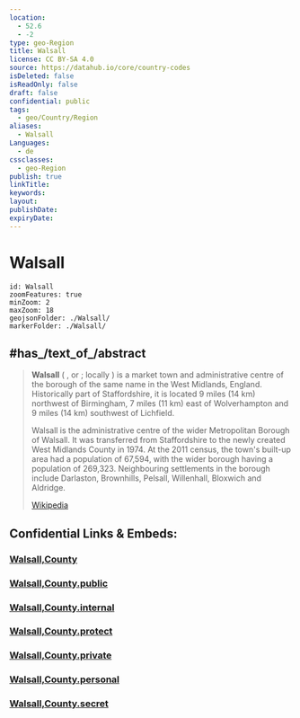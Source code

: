 ```yaml
---
location:
  - 52.6
  - -2
type: geo-Region
title: Walsall
license: CC BY-SA 4.0
source: https://datahub.io/core/country-codes
isDeleted: false
isReadOnly: false
draft: false
confidential: public
tags:
  - geo/Country/Region
aliases:
  - Walsall
Languages:
  - de
cssclasses:
  - geo-Region
publish: true
linkTitle:
keywords:
layout:
publishDate:
expiryDate:
---
```


# Walsall

```leaflet
id: Walsall
zoomFeatures: true 
minZoom: 2 
maxZoom: 18
geojsonFolder: ./Walsall/
markerFolder: ./Walsall/
```
## #has_/text_of_/abstract 


> **Walsall** ( , or ; locally ) is a market town and administrative centre of the borough of the same name in the West Midlands, England. Historically part of Staffordshire, it is located 9 miles (14 km) northwest of Birmingham, 7 miles (11 km) east of Wolverhampton and 9 miles (14 km) southwest of Lichfield.
>
> Walsall is the administrative centre of the wider Metropolitan Borough of Walsall. It was transferred from Staffordshire to the newly created West Midlands County in 1974. At the 2011 census, the town's built-up area had a population of 67,594, with the wider borough having a population of 269,323. Neighbouring settlements in the borough include Darlaston, Brownhills, Pelsall, Willenhall, Bloxwich and Aldridge.
>
> [Wikipedia](https://en.wikipedia.org/wiki/Walsall)


## Confidential Links & Embeds: 

### [Walsall,County](/_Standards/Earth/Continent/Europe/Europe~North/UK/England/Regions~England/West_Midlands,Region/Staffordshire,County/Walsall,County.md) 

### [Walsall,County.public](/_public/Earth/Continent/Europe/Europe~North/UK/England/Regions~England/West_Midlands,Region/Staffordshire,County/Walsall,County.public.md) 

### [Walsall,County.internal](/_internal/Earth/Continent/Europe/Europe~North/UK/England/Regions~England/West_Midlands,Region/Staffordshire,County/Walsall,County.internal.md) 

### [Walsall,County.protect](/_protect/Earth/Continent/Europe/Europe~North/UK/England/Regions~England/West_Midlands,Region/Staffordshire,County/Walsall,County.protect.md) 

### [Walsall,County.private](/_private/Earth/Continent/Europe/Europe~North/UK/England/Regions~England/West_Midlands,Region/Staffordshire,County/Walsall,County.private.md) 

### [Walsall,County.personal](/_personal/Earth/Continent/Europe/Europe~North/UK/England/Regions~England/West_Midlands,Region/Staffordshire,County/Walsall,County.personal.md) 

### [Walsall,County.secret](/_secret/Earth/Continent/Europe/Europe~North/UK/England/Regions~England/West_Midlands,Region/Staffordshire,County/Walsall,County.secret.md)

